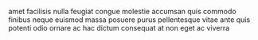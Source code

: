 amet facilisis nulla feugiat congue molestie accumsan quis commodo finibus neque
euismod massa posuere purus pellentesque vitae ante quis potenti odio ornare ac
hac dictum consequat at non eget ac viverra